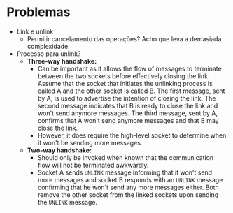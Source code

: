 # Problemas
- Link e unlink
	- Permitir cancelamento das operações? Acho que leva a demasiada complexidade.
- Processo para unlink?
	- **Three-way handshake:**
		- Can be important as it allows the flow of messages to terminate between the two sockets before effectively closing the link. Assume that the socket that initiates the unlinking process is called A and the other socket is called B. The first message, sent by A, is used to advertise the intention of closing the link. The second message indicates that B is ready to close the link and won't send anymore messages. The third message, sent by A, confirms that A won't send anymore messages and that B may close the link.
		- However, it does require the high-level socket to determine when it won't be sending more messages.
	- **Two-way handshake:**
		- Should only be invoked when known that the communication flow will not be terminated awkwardly.
		- Socket A sends `UNLINK` message informing that it won't send more messages and socket B responds with an `UNLINK` message confirming that he won't send any more messages either. Both remove the other socket from the linked sockets upon sending the `UNLINK` message.
